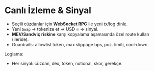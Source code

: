 # Canlı İzleme & Sinyal

- Seçili cüzdanlar için **WebSocket RPC** ile yeni tx/log dinle.
- Yeni `Swap` → tokenize et → USD ≈ → sinyal.
- **MEV/Sandviç riskine** karşı kopyalama aşamasında özel route kullan (ileride).
- Guardrails: allowlist token, max slippage bps, poz. limiti, cool‑down.

Loglama:
- Her sinyal: cüzdan, dex, token, notional, skor, gerekçe.

